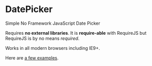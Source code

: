 # DatePicker

Simple No Framework JavaScript Date Picker

Requires **no external libraries**. It is **require-able** with RequireJS but RequireJS is by no means *required*.

Works in all modern browsers including IE9+.

Here are [a few examples](https://cdn.rawgit.com/donatj/DatePicker/master/example.html).

